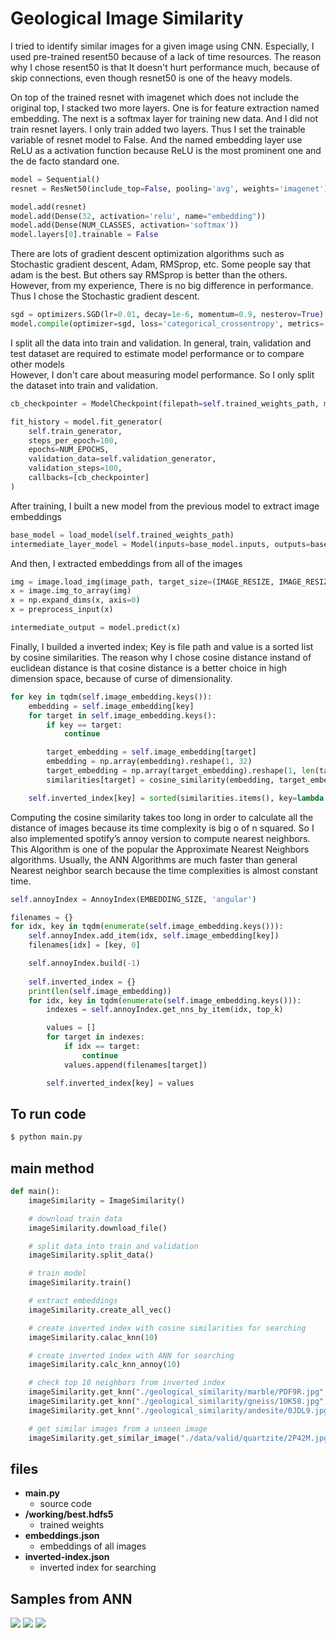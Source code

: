 # Geological Image Similarity

I tried to identify similar images for a given image using CNN.
Especially, I used pre-trained resent50 because of a lack of time resources.
The reason why I chose resent50 is that It doesn't hurt performance much, because of skip connections, even though resnet50 is one of the heavy models.

On top of the trained resnet with imagenet which does not include the original top, I stacked two more layers. One is for feature extraction named embedding. 
The next is a softmax layer for training new data. And I did not train resnet layers. I only train added two layers. Thus I set the trainable variable of resnet model to False.
And the named embedding layer use ReLU as a activation function because ReLU is the most prominent one and the de facto standard one.

```python
model = Sequential()
resnet = ResNet50(include_top=False, pooling='avg', weights='imagenet')

model.add(resnet)
model.add(Dense(32, activation='relu', name="embedding"))
model.add(Dense(NUM_CLASSES, activation='softmax'))
model.layers[0].trainable = False
```

There are lots of gradient descent optimization algorithms such as Stochastic gradient descent, Adam, RMSprop, etc.
Some people say that adam is the best. But others say RMSprop is better than the others. However, from my experience, There is no big difference in performance.
Thus I chose the Stochastic gradient descent.

```python
sgd = optimizers.SGD(lr=0.01, decay=1e-6, momentum=0.9, nesterov=True)
model.compile(optimizer=sgd, loss='categorical_crossentropy', metrics=['accuracy'])
```
I split all the data into train and validation. In general, train, validation and test dataset are required to estimate model performance or to compare other models   
However, I don't care about measuring model performance. So I only split the dataset into train and validation.

```python
cb_checkpointer = ModelCheckpoint(filepath=self.trained_weights_path, monitor='val_loss', save_best_only=True, mode='auto')

fit_history = model.fit_generator(
    self.train_generator,
    steps_per_epoch=100,
    epochs=NUM_EPOCHS,
    validation_data=self.validation_generator,
    validation_steps=100,
    callbacks=[cb_checkpointer]
)
```

After training, I built a new model from the previous model to extract image embeddings

```python
base_model = load_model(self.trained_weights_path)
intermediate_layer_model = Model(inputs=base_model.inputs, outputs=base_model.layers[1].output)
```
And then, I extracted embeddings from all of the images

```python
img = image.load_img(image_path, target_size=(IMAGE_RESIZE, IMAGE_RESIZE))
x = image.img_to_array(img)
x = np.expand_dims(x, axis=0)
x = preprocess_input(x)

intermediate_output = model.predict(x)
```

Finally, I builded a inverted index; Key is file path and value is a sorted list by cosine similarities.
The reason why I chose cosine distance instand of euclidean distance is that cosine distance is a better choice in high dimension space, because of curse of dimensionality.

```python
for key in tqdm(self.image_embedding.keys()):
    embedding = self.image_embedding[key]
    for target in self.image_embedding.keys():
        if key == target:
            continue

        target_embedding = self.image_embedding[target]
        embedding = np.array(embedding).reshape(1, 32)
        target_embedding = np.array(target_embedding).reshape(1, len(target_embedding))
        similarities[target] = cosine_similarity(embedding, target_embedding)[0][0]

    self.inverted_index[key] = sorted(similarities.items(), key=lambda x: x[1], reverse=True)[0:top_k]
```

Computing the cosine similarity takes too long in order to calculate all the distance of images because its time complexity is big o of n squared.
 So I also implemented spotify’s annoy version to compute nearest neighbors. 
 This Algorithm is one of the popular the Approximate Nearest Neighbors algorithms. 
 Usually, the ANN Algorithms are much faster than general Nearest neighbor search because the time complexities is almost constant time.

```python
self.annoyIndex = AnnoyIndex(EMBEDDING_SIZE, 'angular')

filenames = {}
for idx, key in tqdm(enumerate(self.image_embedding.keys())):
    self.annoyIndex.add_item(idx, self.image_embedding[key])
    filenames[idx] = [key, 0]

    self.annoyIndex.build(-1)
        
    self.inverted_index = {}
    print(len(self.image_embedding))
    for idx, key in tqdm(enumerate(self.image_embedding.keys())):
        indexes = self.annoyIndex.get_nns_by_item(idx, top_k)

        values = []
        for target in indexes:
            if idx == target:
                continue
            values.append(filenames[target])

        self.inverted_index[key] = values

``` 

## To run code

```bash
$ python main.py
```

## main method
```python
def main():
    imageSimilarity = ImageSimilarity()

    # download train data
    imageSimilarity.download_file()

    # split data into train and validation
    imageSimilarity.split_data()

    # train model
    imageSimilarity.train()

    # extract embeddings
    imageSimilarity.create_all_vec()

    # create inverted index with cosine similarities for searching
    imageSimilarity.calac_knn(10)

    # create inverted index with ANN for searching
    imageSimilarity.calc_knn_annoy(10)

    # check top 10 neighbors from inverted index
    imageSimilarity.get_knn("./geological_similarity/marble/PDF9R.jpg", 10)
    imageSimilarity.get_knn("./geological_similarity/gneiss/1OK58.jpg", 10)
    imageSimilarity.get_knn("./geological_similarity/andesite/0JDL9.jpg", 10)

    # get similar images from a unseen image
    imageSimilarity.get_similar_image("./data/valid/quartzite/2P42M.jpg", 10)
```
## files
- **main.py**
    - source code
- **/working/best.hdfs5**
    - trained weights
- **embeddings.json**
    - embeddings of all images
- **inverted-index.json**
    - inverted index for searching   
    
## Samples from ANN

![](./images/sample1.png)
![](./images/sample2.png)
![](./images/sample3.png)